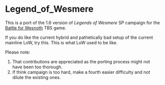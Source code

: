 # Legend_of_Wesmere

This is a port of the 1.6 version of _Legends of Wesmere_ SP campaign for the [Battle for Wesnoth](https://github.com/wesnoth/wesnoth) TBS game.

If you do like the current hybrid and pathetically bad setup of the current mainline LoW, try this. This is what LoW used to be like.

Please note:

1. That contributions are appreciated as the porting process might not have been too thorough.
2. If think campaign is too hard, make a fourth easier difficulty and not dilute the existing ones.
 
